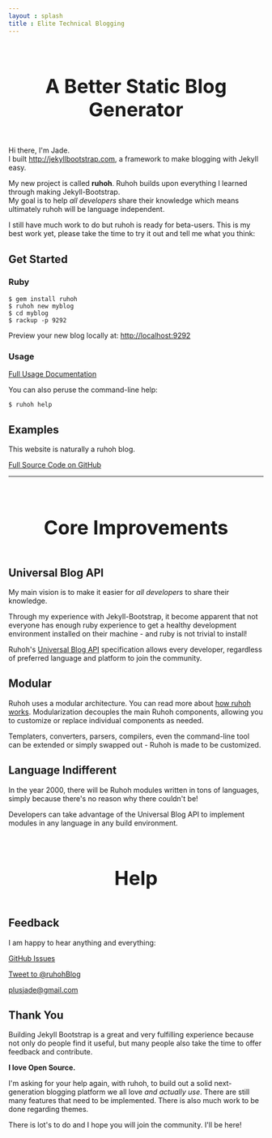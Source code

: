 ```yaml
---
layout : splash
title : Elite Technical Blogging
---
```


<style type="text/css">
  h1 {text-align:center; padding:24px; font-size:38px;}
</style>

# A Better Static Blog Generator

Hi there, I'm Jade.  
I built <http://jekyllbootstrap.com>, a framework to make blogging with Jekyll easy.


My new project is called **ruhoh**.
Ruhoh builds upon everything I learned through making Jekyll-Bootstrap.  
My goal is to help _all developers_ share their knowledge which means ultimately ruhoh will be language independent.

I still have much work to do but ruhoh is ready for beta-users.
This is my best work yet, please take the time to try it out and tell me what you think:

## Get Started

### Ruby

    $ gem install ruhoh
    $ ruhoh new myblog
    $ cd myblog
    $ rackup -p 9292

Preview your new blog locally at: <http://localhost:9292>

### Usage

[Full Usage Documentation](/usage)

You can also peruse the command-line help:

    $ ruhoh help


## Examples

This website is naturally a ruhoh blog. 

<a href="https://github.com/ruhoh/ruhoh.com" class="btn btn-info">Full Source Code on GitHub</a>

<hr style="border:0">

# Core Improvements

## Universal Blog API

My main vision is to make it easier for _all developers_ to share their knowledge.

Through my experience with Jekyll-Bootstrap, it become apparent that not everyone 
has enough ruby experience to get a healthy development environment installed on their machine - and ruby is not trivial to install!

Ruhoh's [Universal Blog API](/universal-blog-api) specification allows every developer, regardless of preferred language and platform to join the community.


## Modular

Ruhoh uses a modular architecture. You can read more about [how ruhoh works](/how-it-works).
Modularization decouples the main Ruhoh components, allowing you to customize or replace individual components as needed.

Templaters, converters, parsers, compilers, even the command-line tool can be extended or simply swapped out - Ruhoh is made to be customized.

## Language Indifferent

In the year 2000, there will be Ruhoh modules written in tons of languages, simply because there's no reason why there couldn't be!

Developers can take advantage of the Universal Blog API to implement modules in any language in any build environment.

# Help

## Feedback

I am happy to hear anything and everything:

[GitHub Issues](https://github.com/ruhoh/ruhoh.rb/issues)

<a href="https://twitter.com/intent/tweet?screen_name=ruhohBlog" class="twitter-mention-button" data-lang="en">Tweet to @ruhohBlog</a>

[plusjade@gmail.com](mailto:plusjade@gmail.com)

## Thank You

Building Jekyll Bootstrap is a great and very fulfilling experience because not only do people find it useful,
but many people also take the time to offer feedback and contribute.

**I love Open Source.**

I'm asking for your help again, with ruhoh, to build out a solid next-generation blogging platform we all love _and actually use_.
There are still many features that need to be implemented. There is also much work to be done regarding themes.

There is lot's to do and I hope you will join the community. I'll be here!


